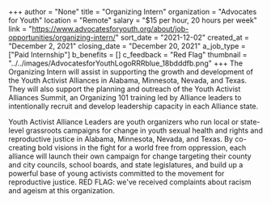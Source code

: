 +++
author = "None"
title = "Organizing Intern"
organization = "Advocates for Youth"
location = "Remote"
salary = "$15 per hour, 20 hours per week"
link = "https://www.advocatesforyouth.org/about/job-opportunities/organizing-intern/"
sort_date = "2021-12-02"
created_at = "December 2, 2021"
closing_date = "December 20, 2021"
a_job_type = ["Paid Internship"]
b_benefits = []
c_feedback = "Red Flag"
thumbnail = "../../images/AdvocatesforYouthLogoRRRblue_18bdddfb.png"
+++
The Organizing Intern will assist in supporting the growth and development of the Youth Activist Alliances in Alabama, Minnesota, Nevada, and Texas. They will also support the planning and outreach of the Youth Activist Alliances Summit, an Organizing 101 training led by Alliance leaders to intentionally recruit and develop leadership capacity in each Alliance state. 

Youth Activist Alliance Leaders are youth organizers who run local or state-level grassroots campaigns for change in youth sexual health and rights and reproductive justice in Alabama, Minnesota, Nevada, and Texas. By co-creating bold visions in the fight for a world free from oppression, each alliance will launch their own campaign for change targeting their county and city councils, school boards, and state legislatures, and build up a powerful base of young activists committed to the movement for reproductive justice. RED FLAG:  we've received complaints about racism and ageism at this organization.